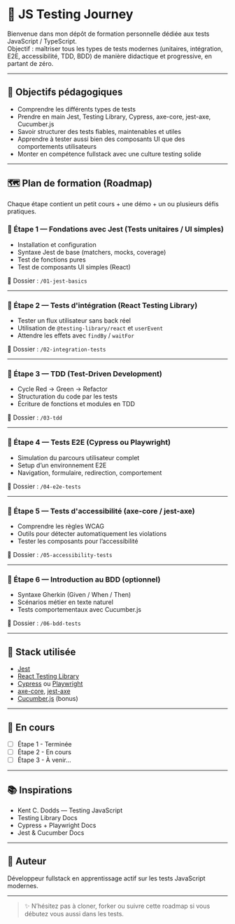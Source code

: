 # 🧪 JS Testing Journey

Bienvenue dans mon dépôt de formation personnelle dédiée aux tests JavaScript / TypeScript.  
Objectif : maîtriser tous les types de tests modernes (unitaires, intégration, E2E, accessibilité, TDD, BDD) de manière didactique et progressive, en partant de zéro.

---

## 🎯 Objectifs pédagogiques

- Comprendre les différents types de tests
- Prendre en main Jest, Testing Library, Cypress, axe-core, jest-axe, Cucumber.js
- Savoir structurer des tests fiables, maintenables et utiles
- Apprendre à tester aussi bien des composants UI que des comportements utilisateurs
- Monter en compétence fullstack avec une culture testing solide

---

## 🗺️ Plan de formation (Roadmap)

Chaque étape contient un petit cours + une démo + un ou plusieurs défis pratiques.

### 🔰 Étape 1 — Fondations avec Jest (Tests unitaires / UI simples)
- Installation et configuration
- Syntaxe Jest de base (matchers, mocks, coverage)
- Test de fonctions pures
- Test de composants UI simples (React)

📁 Dossier : `/01-jest-basics`

---

### 🔰 Étape 2 — Tests d'intégration (React Testing Library)
- Tester un flux utilisateur sans back réel
- Utilisation de `@testing-library/react` et `userEvent`
- Attendre les effets avec `findBy` / `waitFor`

📁 Dossier : `/02-integration-tests`

---

### 🔰 Étape 3 — TDD (Test-Driven Development)
- Cycle Red → Green → Refactor
- Structuration du code par les tests
- Écriture de fonctions et modules en TDD

📁 Dossier : `/03-tdd`

---

### 🔰 Étape 4 — Tests E2E (Cypress ou Playwright)
- Simulation du parcours utilisateur complet
- Setup d’un environnement E2E
- Navigation, formulaire, redirection, comportement

📁 Dossier : `/04-e2e-tests`

---

### 🔰 Étape 5 — Tests d'accessibilité (axe-core / jest-axe)
- Comprendre les règles WCAG
- Outils pour détecter automatiquement les violations
- Tester les composants pour l’accessibilité

📁 Dossier : `/05-accessibility-tests`

---

### 🔰 Étape 6 — Introduction au BDD (optionnel)
- Syntaxe Gherkin (Given / When / Then)
- Scénarios métier en texte naturel
- Tests comportementaux avec Cucumber.js

📁 Dossier : `/06-bdd-tests`

---

## 🔧 Stack utilisée

- [Jest](https://jestjs.io/)
- [React Testing Library](https://testing-library.com/docs/react-testing-library/intro/)
- [Cypress](https://www.cypress.io/) ou [Playwright](https://playwright.dev/)
- [axe-core](https://github.com/dequelabs/axe-core), [jest-axe](https://github.com/nickcolley/jest-axe)
- [Cucumber.js](https://github.com/cucumber/cucumber-js) (bonus)

---

## 🚧 En cours

- [ ] Étape 1 - Terminée
- [ ] Étape 2 - En cours
- [ ] Étape 3 - À venir...

---

## 📚 Inspirations

- Kent C. Dodds — Testing JavaScript
- Testing Library Docs
- Cypress + Playwright Docs
- Jest & Cucumber Docs

---

## 🧠 Auteur

Développeur fullstack en apprentissage actif sur les tests JavaScript modernes.

---

> ✨ N’hésitez pas à cloner, forker ou suivre cette roadmap si vous débutez vous aussi dans les tests.
